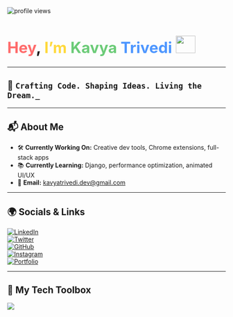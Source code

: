 <!-- Profile Views -->
<img src="https://komarev.com/ghpvc/?username=kavyatrivedi-dev&style=flat-square&color=brightgreen" alt="profile views"/>

<!-- Colorful Intro + GIF Below -->
<p>
<h1 style="font-family:-apple-system, BlinkMacSystemFont, 'Segoe UI', Roboto, Helvetica, Arial, sans-serif; font-weight:bold; font-size:2.2rem;">
  <span style="color:#FF6B6B;">Hey</span>, 
  <span style="color:#FFD93D;">I’m</span> 
  <span style="color:#6BCB77;">Kavya</span> 
  <span style="color:#4D96FF;">Trivedi</span> 
 <img src="https://i.pinimg.com/originals/4f/83/50/4f83505620d2d05abd71fee5e32ed6c5.gif" width="45" height="40" /> <!-- 30 30 for apdi image  -->
</h1>
 
</p>

<!-- Fun Dev GIF -->


---

## 🧠 `Crafting Code. Shaping Ideas. Living the Dream._`

---

## 📬 About Me

- 🛠️ **Currently Working On:** Creative dev tools, Chrome extensions, full-stack apps  
- 📚 **Currently Learning:** Django, performance optimization, animated UI/UX  
- 📩 **Email:** [kavyatrivedi.dev@gmail.com](mailto:kavyatrivedi.dev@gmail.com)

---

## 🌍 Socials & Links

[![LinkedIn](https://img.shields.io/badge/-LinkedIn-blue?logo=linkedin&logoColor=white)](https://linkedin.com/in/kavyatrivedi-dev)  
[![Twitter](https://img.shields.io/badge/-Twitter-1DA1F2?logo=twitter&logoColor=white)](https://twitter.com/kavyatrivedi_)  
[![GitHub](https://img.shields.io/badge/-GitHub-181717?logo=github&logoColor=white)](https://github.com/kavyatrivedi-dev)  
[![Instagram](https://img.shields.io/badge/-Instagram-E4405F?logo=instagram&logoColor=white)](https://instagram.com/kavyatrivedi_)  
[![Portfolio](https://img.shields.io/badge/-Portfolio-black?logo=vercel&logoColor=white)](https://kavyatrivedi.vercel.app)

---

## 🧰 My Tech Toolbox

<p>
  <img src="https://skillicons.dev/icons?i=html,css,js,ts,react,nextjs,tailwind,vue,figma,threejs,python,django,vscode,vercel,github" />
</p>
